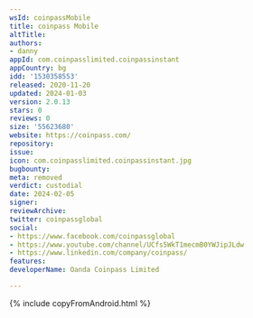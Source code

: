 ```yaml
---
wsId: coinpassMobile
title: coinpass Mobile
altTitle: 
authors:
- danny
appId: com.coinpasslimited.coinpassinstant
appCountry: bg
idd: '1530358553'
released: 2020-11-20
updated: 2024-01-03
version: 2.0.13
stars: 0
reviews: 0
size: '55623680'
website: https://coinpass.com/
repository: 
issue: 
icon: com.coinpasslimited.coinpassinstant.jpg
bugbounty: 
meta: removed
verdict: custodial
date: 2024-02-05
signer: 
reviewArchive: 
twitter: coinpassglobal
social:
- https://www.facebook.com/coinpassglobal
- https://www.youtube.com/channel/UCfs5WkT1mecmB0YWJipJLdw
- https://www.linkedin.com/company/coinpass/
features: 
developerName: Oanda Coinpass Limited

---
```


{% include copyFromAndroid.html %}